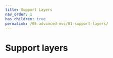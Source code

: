 ```yaml
---
title: Support Layers
nav_order: 1
has_children: true
permalink: /05-advanced-mvc/01-support-layers/
---
```

# Support layers
